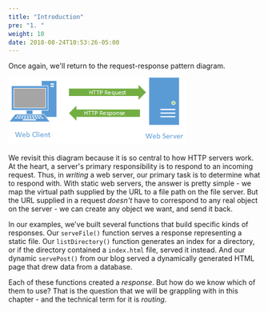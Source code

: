 ```yaml
---
title: "Introduction"
pre: "1. "
weight: 10
date: 2018-08-24T10:53:26-05:00
---
```


Once again, we'll return to the request-response pattern diagram.

![The Request-Response Pattern](/images/8.0.1.png)

We revisit this diagram because it is so central to how HTTP servers work.  At the heart, a server's primary responsibility is to respond to an incoming request.  Thus, in _writing_ a web server, our primary task is to determine what to respond with.  With static web servers, the answer is pretty simple - we map the virtual path supplied by the URL to a file path on the file server.  But the URL supplied in a request _doesn't_ have to correspond to any real object on the server - we can create any object we want, and send it back.

In our examples, we've built several functions that build specific kinds of responses.  Our `serveFile()` function serves a response representing a static file.  Our `listDirectory()` function generates an index for a directory, or if the directory contained a `index.html` file, served it instead.  And our dynamic `servePost()` from our blog served a dynamically generated HTML page that drew data from a database.

Each of these functions created a _response_.  But how do we know which of them to use?  That is the question that we will be grappling with in this chapter - and the technical term for it is _routing_.

